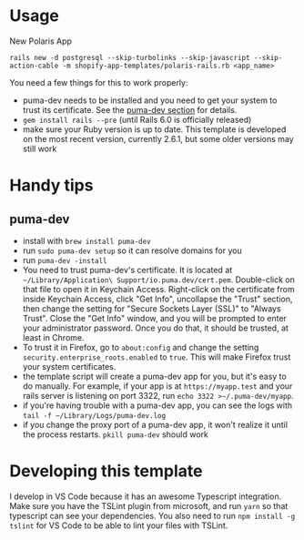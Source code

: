 # Usage

New Polaris App

```
rails new -d postgresql --skip-turbolinks --skip-javascript --skip-action-cable -m shopify-app-templates/polaris-rails.rb <app_name>
```

You need a few things for this to work properly:

- puma-dev needs to be installed and you need to get your system to trust its certificate. See the [puma-dev section](#puma-dev) for details.
- `gem install rails --pre` (until Rails 6.0 is officially released)
- make sure your Ruby version is up to date. This template is developed on the most recent version, currently 2.6.1, but some older versions may still work

# Handy tips

## puma-dev

- install with `brew install puma-dev`
- run `sudo puma-dev setup` so it can resolve domains for you
- run `puma-dev -install`
- You need to trust puma-dev's certificate. It is located at `~/Library/Application\ Support/io.puma.dev/cert.pem`. Double-click on that file to open it in Keychain Access. Right-click on the certificate from inside Keychain Access, click "Get Info", uncollapse the "Trust" section, then change the setting for "Secure Sockets Layer (SSL)" to "Always Trust". Close the "Get Info" window, and you will be prompted to enter your administrator password. Once you do that, it should be trusted, at least in Chrome.
- To trust it in Firefox, go to `about:config` and change the setting `security.enterprise_roots.enabled` to `true`. This will make Firefox trust your system certificates.
- the template script will create a puma-dev app for you, but it's easy to do manually. For example, if your app is at `https://myapp.test` and your rails server is listening on port 3322, run `echo 3322 >~/.puma-dev/myapp`.
- if you're having trouble with a puma-dev app, you can see the logs with `tail -f ~/Library/Logs/puma-dev.log`
- if you change the proxy port of a puma-dev app, it won't realize it until the process restarts. `pkill puma-dev` should work

# Developing this template

I develop in VS Code because it has an awesome Typescript integration. Make sure you have the TSLint plugin from microsoft, and run `yarn` so that typescript can see your dependencies. You also need to run `npm install -g tslint` for VS Code to be able to lint your files with TSLint.
